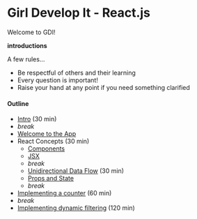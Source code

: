 # Girl Develop It - React.js

Welcome to GDI!

**introductions**

A few rules...

* Be respectful of others and their learning
* Every question is important!
* Raise your hand at any point if you need something clarified

#### Outline

* [Intro](contents/intro.md) (30 min)
* _break_
* [Welcome to the App](contents/welcome-to-the-app.md)
* React Concepts (30 min)
  * [Components](contents/concepts/components.md)
  * [JSX](contents/concepts/jsx.md)
  * _break_
  * [Unidirectional Data Flow](contents/concepts/unidirectional-data-flow.md) (30 min)
  * [Props and State](contents/concepts/props-and-state.md)
  * _break_
* [Implementing a counter](examples/counter.md) (60 min)
* _break_
* [Implementing dynamic filtering](examples/dynamic-filtering.md) (120 min)
